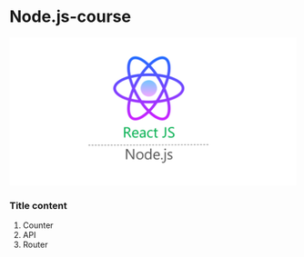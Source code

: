 # Node.js-course

![banner react Node.JS](https://github.com/lpln25/Node.js-course/blob/master/image/banner.png)

### Title content
1. Counter
2. API
3. Router

